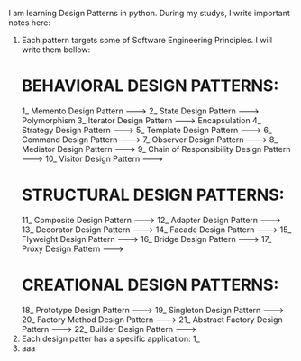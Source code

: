 I am learning Design Patterns in python. During my studys, I write important notes here:
1. Each pattern targets some of Software Engineering Principles. I will write them bellow:
   # BEHAVIORAL DESIGN PATTERNS:
      1_ Memento Design Pattern ---> 
      2_ State Design Pattern ---> Polymorphism
      3_ Iterator Design Pattern ---> Encapsulation
      4_ Strategy Design Pattern ---> 
      5_ Template Design Pattern ---> 
      6_ Command Design Pattern ---> 
      7_ Observer Design Pattern ---> 
      8_ Mediator Design Pattern ---> 
      9_ Chain of Responsibility Design Pattern ---> 
      10_ Visitor Design Pattern --->
   # STRUCTURAL DESIGN PATTERNS:
      11_ Composite Design Pattern ---> 
      12_ Adapter Design Pattern ---> 
      13_ Decorator Design Pattern ---> 
      14_ Facade Design Pattern ---> 
      15_ Flyweight Design Pattern ---> 
      16_ Bridge Design Pattern ---> 
      17_ Proxy Design Pattern ---> 
   # CREATIONAL DESIGN PATTERNS:
      18_ Prototype Design Pattern ---> 
      19_ Singleton Design Pattern ---> 
      20_ Factory Method Design Pattern ---> 
      21_ Abstract Factory Design Pattern ---> 
      22_ Builder Design Pattern ---> 
3. Each design patter has a specific application:
   1_
4. aaa
